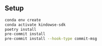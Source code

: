 ## Setup

```bash
conda env create
conda activate kindowse-sdk
poetry install
pre-commit install
pre-commit install --hook-type commit-msg
```
